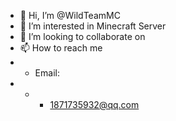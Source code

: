 - 👋 Hi, I’m @WildTeamMC
- 👀 I’m interested in Minecraft Server
- 💞️ I’m looking to collaborate on
- 📫 How to reach me
- - Email:
- - - 1871735932@qq.com
